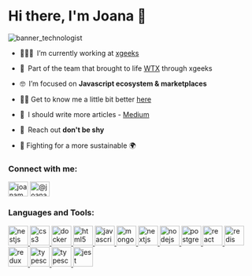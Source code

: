 # Hi there, I'm Joana 🐞 

![banner_technologist](https://user-images.githubusercontent.com/97113028/233136724-890b52f3-b216-4f0a-9dd2-64b4ff55f14a.png)


- 👩🏼‍💻&ensp;I’m currently working at [xgeeks](https://xgeeks.io/)

- 🚛&ensp;Part of the team that brought to life [WTX](https://www.wtx.com/) through xgeeks

- 🤓&ensp;I’m focused on **Javascript ecosystem & marketplaces**

- 👋🏼 Get to know me a little bit better [here](https://joanasantos.vercel.app/)

- 📝&ensp;I should write more articles - [Medium](https://medium.com/@joanamcsantos)

- 💬&ensp;Reach out **don't be shy**

- 🌱 Fighting for a more sustainable 🌍

<p align="left">
<h3 align="left">Connect with me:</h3>
<a href="https://linkedin.com/in/joanamcsantos" target="blank"><img align="center" src="https://cdn.jsdelivr.net/npm/simple-icons@3.0.1/icons/linkedin.svg" alt="joanamcsantos" height="30" width="40"></a>
<a href="https://medium.com/@joanamcsantos" target="blank"><img align="center" src="https://cdn.jsdelivr.net/npm/simple-icons@3.0.1/icons/medium.svg" alt="@joanamcsantos" height="30" width="40"></a>
</p>

<h3 align="left">Languages and Tools:</h3>
<p align="left"> 
    <a href="https://nestjs.com/" target="_blank"> <img src="https://cdn.jsdelivr.net/gh/devicons/devicon/icons/nestjs/nestjs-plain.svg" alt="nestjs" width="40" height="40"/> </a>
   <a href="https://www.w3schools.com/css/" target="_blank"> <img src="https://cdn.jsdelivr.net/gh/devicons/devicon/icons/css3/css3-original.svg" alt="css3" width="40" height="40"/> </a> 
  <a href="https://www.docker.com/" target="_blank"> <img src="https://cdn.jsdelivr.net/gh/devicons/devicon/icons/docker/docker-original.svg" alt="docker" width="40" height="40"/> </a>  <a href="https://www.w3.org/html/" target="_blank"> <img src="https://cdn.jsdelivr.net/gh/devicons/devicon/icons/html5/html5-original.svg" alt="html5" width="40" height="40"/> </a> <a href="https://developer.mozilla.org/en-US/docs/Web/JavaScript" target="_blank"> <img src="https://cdn.jsdelivr.net/gh/devicons/devicon/icons/javascript/javascript-original.svg" alt="javascript" width="40" height="40"/> </a> <a href="https://www.mongodb.com/" target="_blank"> <img src="https://cdn.jsdelivr.net/gh/devicons/devicon/icons/mongodb/mongodb-original.svg" alt="mongodb" width="40" height="40"/> </a> <a href="https://nextjs.org/" target="_blank"> <img src="https://cdn.jsdelivr.net/gh/devicons/devicon/icons/nextjs/nextjs-original.svg" alt="nextjs" width="40" height="40"/> </a> <a href="https://nodejs.org" target="_blank"> <img src="https://cdn.jsdelivr.net/gh/devicons/devicon/icons/nodejs/nodejs-original.svg" alt="nodejs" width="40" height="40"/> </a> <a href="https://www.postgresql.org" target="_blank"> <img src="https://cdn.jsdelivr.net/gh/devicons/devicon/icons/postgresql/postgresql-original.svg" alt="postgresql" width="40" height="40"/> <a href="https://reactjs.org/" target="_blank"> <img src="https://cdn.jsdelivr.net/gh/devicons/devicon/icons/react/react-original.svg" alt="react" width="40" height="40"/> </a> <a href="https://redis.io" target="_blank"> <img src="https://cdn.jsdelivr.net/gh/devicons/devicon/icons/redis/redis-original.svg" alt="redis" width="40" height="40"/> </a> <a href="https://redux.js.org" target="_blank"> <img src="https://cdn.jsdelivr.net/gh/devicons/devicon/icons/redux/redux-original.svg" alt="redux" width="40" height="40"/> </a> 
  <a href="https://www.typescriptlang.org/" target="_blank"> <img src="https://cdn.jsdelivr.net/gh/devicons/devicon/icons/typescript/typescript-original.svg" alt="typescript" width="40" height="40"/> 
  </a> <a href="https://tailwindcss.com/" target="_blank"> <img src="https://cdn.jsdelivr.net/gh/devicons/devicon/icons/tailwindcss/tailwindcss-plain.svg" alt="typescript" width="40" height="40"/> <a href="https://jestjs.io/" target="_blank"> <img src="https://cdn.jsdelivr.net/gh/devicons/devicon/icons/jest/jest-plain.svg" alt="jest" width="40" height="40"/> 
  </a>
</p>
